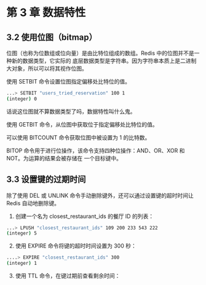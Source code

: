 # 第 3 章 数据特性

## 3.2 使用位图（bitmap）

位图（也称为位数组或位向量）是由比特位组成的数组。Redis 中的位图并不是一种新的数据类型，它实际的
底层数据类型是字符串。因为字符串本质上是二进制大对象，所以可以将其视作位图。    

使用 SETBIT 命令设置位图指定偏移处比特位的值。    

```bash
...> SETBIT "users_tried_reservation" 100 1
(integer) 0
```   

话说这位图就不算数据类型了吗，数据特性叫什么鬼。    

使用 GETBIT 命令，从位图中获取位于指定偏移处比特位的值。    

可以使用 BITCOUNT 命令获取位图中被设置为 1 的比特数。    

BITOP 命令用于进行位操作，该命令支持四种位操作：AND、OR、XOR 和 NOT。为运算的结果会被存储在
一个目标键中。     

## 3.3 设置键的过期时间

除了使用 DEL 或 UNLINK 命令手动删除键外，还可以通过设置键的超时时间让 Redis 自动地删除键。    

1. 创建一个名为 closest_restaurant_ids 的餐厅 ID 的列表：    

```bash
...> LPUSH "closest_restaurant_ids" 109 200 233 543 222
(integer) 5
```     

2. 使用 EXPIRE 命令将键的超时时间设置为 300 秒：    

```bash
....> EXPIRE "closest_restaurant_ids" 300
(integer) 1
```   

3. 使用 TTL 命令，在键过期前查看剩余时间：    

